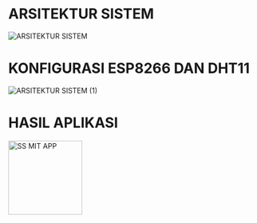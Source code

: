 # ARSITEKTUR SISTEM
![ARSITEKTUR SISTEM](https://user-images.githubusercontent.com/97396687/212855773-93ae4d4e-1ca6-4134-91c4-530477eecadc.png)
# KONFIGURASI ESP8266 DAN DHT11
![ARSITEKTUR SISTEM (1)](https://user-images.githubusercontent.com/97396687/212855882-121ef4b1-203a-451b-9ce3-4b86dbb385d5.png)
# HASIL APLIKASI
<img width="148" alt="SS MIT APP" src="https://user-images.githubusercontent.com/97396687/212855065-6ab40365-b8f0-4927-9b8f-c19a71381e2b.png">
